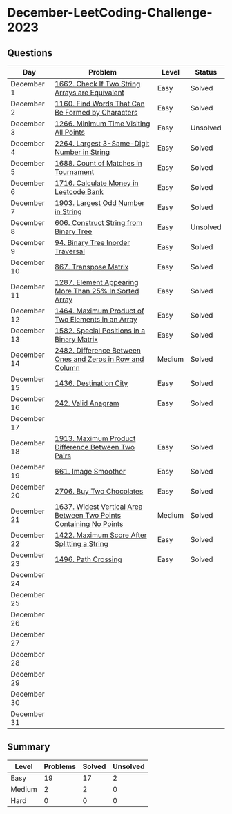 # December-LeetCoding-Challenge-2023

## Questions
| Day | Problem | Level | Status |
| --- | --- | --- | --- |
| December 1 | [1662. Check If Two String Arrays are Equivalent](https://leetcode.com/problems/check-if-two-string-arrays-are-equivalent/) | Easy | Solved |
| December 2 | [1160. Find Words That Can Be Formed by Characters](https://leetcode.com/problems/find-words-that-can-be-formed-by-characters/) | Easy | Solved |
| December 3 | [1266. Minimum Time Visiting All Points](https://leetcode.com/problems/minimum-time-visiting-all-points/) | Easy | Unsolved |
| December 4 | [2264. Largest 3-Same-Digit Number in String](https://leetcode.com/problems/largest-3-same-digit-number-in-string/) | Easy | Solved |
| December 5 | [1688. Count of Matches in Tournament](https://leetcode.com/problems/count-of-matches-in-tournament/) | Easy | Solved |
| December 6 | [1716. Calculate Money in Leetcode Bank](https://leetcode.com/problems/calculate-money-in-leetcode-bank/) | Easy | Solved |
| December 7 | [1903. Largest Odd Number in String](https://leetcode.com/problems/largest-odd-number-in-string/) | Easy | Solved |
| December 8 | [606. Construct String from Binary Tree](https://leetcode.com/problems/construct-string-from-binary-tree/) | Easy | Unsolved |
| December 9 | [94. Binary Tree Inorder Traversal](https://leetcode.com/problems/binary-tree-inorder-traversal/) | Easy | Solved |
| December 10 | [867. Transpose Matrix](https://leetcode.com/problems/transpose-matrix/) | Easy | Solved |
| December 11 | [1287. Element Appearing More Than 25% In Sorted Array](https://leetcode.com/problems/element-appearing-more-than-25-in-sorted-array/) | Easy | Solved |
| December 12 | [1464. Maximum Product of Two Elements in an Array](https://leetcode.com/problems/maximum-product-of-two-elements-in-an-array/) | Easy | Solved |
| December 13 | [1582. Special Positions in a Binary Matrix](https://leetcode.com/problems/special-positions-in-a-binary-matrix/) | Easy | Solved |
| December 14 | [2482. Difference Between Ones and Zeros in Row and Column](https://leetcode.com/problems/difference-between-ones-and-zeros-in-row-and-column/) | Medium | Solved |
| December 15 | [1436. Destination City](https://leetcode.com/problems/destination-city/) | Easy | Solved |
| December 16 | [242. Valid Anagram](https://leetcode.com/problems/valid-anagram/) | Easy | Solved |
| December 17 | []() |  |  |
| December 18 | [1913. Maximum Product Difference Between Two Pairs](https://leetcode.com/problems/maximum-product-difference-between-two-pairs/) | Easy | Solved |
| December 19 | [661. Image Smoother](https://leetcode.com/problems/image-smoother/) | Easy | Solved |
| December 20 | [2706. Buy Two Chocolates](https://leetcode.com/problems/buy-two-chocolates/) | Easy | Solved |
| December 21 | [1637. Widest Vertical Area Between Two Points Containing No Points](https://leetcode.com/problems/widest-vertical-area-between-two-points-containing-no-points/) | Medium | Solved |
| December 22 | [1422. Maximum Score After Splitting a String](https://leetcode.com/problems/maximum-score-after-splitting-a-string/) | Easy | Solved |
| December 23 | [1496. Path Crossing](https://leetcode.com/problems/path-crossing/) | Easy | Solved |
| December 24 | []() |  |  |
| December 25 | []() |  |  |
| December 26 | []() |  |  |
| December 27 | []() |  |  |
| December 28 | []() |  |  |
| December 29 | []() |  |  |
| December 30 | []() |  |  |
| December 31 | []() |  |  |



## Summary
| Level  | Problems | Solved | Unsolved |
| ---    | --- | --- | --- |
| Easy   | 19 | 17 | 2 |
| Medium | 2 | 2 | 0 |
| Hard   | 0 | 0 | 0 |
